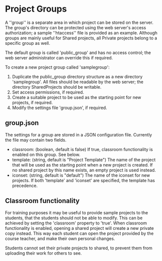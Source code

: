 #  Project Groups
A ''group'' is a separate area in which project can be stored on the server.
The group's directory can be protected using the web server's access authorization; a sample ''htaccess'' file is provided as an example.
Although groups are mainly useful for Shared projects, all Private projects belong to a specific group as well.

The default group is called 'public_group' and has no access control; the web server administrator can override this if required.

To create a new project group called 'samplegroup':
1. Duplicate the public_group directory structure as a new directory 'samplegroup'. All files should be readable by the web server; the directory SharedProjects should be writable.
2. Set access permissions, if required.
3. Create a suitable project to be used as the starting point for new projects, if required.
4. Modify the settings file 'group.json', if required.

## group.json
The settings for a group are stored in a JSON configuration file. Currently the file may contain two fields.
* classroom: (boolean, default is false) If true, classroom functionality is enabled on this group. See below.
* template: (string, default is "Project Template") The name of the project that will be used as the starting point when a new project is created. If no shared project by this name exists, an empty project is used instead.
* iconset: (string, default is "default") The name of the iconset for new projects. If both 'template' and 'iconset' are specified, the template has precedence.

## Classroom functionality
For training purposes it may be useful to provide sample projects to the students, that the students should not be able to modify.
This can be achieved by setting the 'classroom' property to 'true'.
When classroom functionality is enabled, opening a shared project will create a new private copy instead.
This way each student can open the project provided by the course teacher, and make their own personal changes.

Students cannot set their private projects to shared, to prevent them from uploading their work for others to see.
